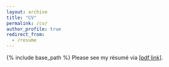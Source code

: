 ```yaml
---
layout: archive
title: "CV"
permalink: /cv/
author_profile: true
redirect_from:
  - /resume
---
```


{% include base_path %}
Please see my résumé via [[pdf link]](http:/Felixsu1997.github.io/files/Yu_Xiang_Su_CV.pdf).



<!-- Education
======
* B.S. in Biomedical Engineering and Environmental Science, National Tsing Hua University, 2017 - 2021
  * GPA: 4.08/4.3; Ranking: 1/48
* Artificial Intelligence Program, National Tsing Hua University, 2020 - 2021
  * GPA: 4.3/4.3
* M.S. in Communication Engineering, National Taiwan University, 2021 - present
  * Advisor: Prof. Hung-yi Lee

Publications
======
  <ul>{% for post in site.publications %}
    {% include archive-single-cv.html %}
  {% endfor %}</ul> 

Teaching
======
  <ul>{% for post in site.teaching %}
    {% include archive-single-cv.html %}
  {% endfor %}</ul>

Skills
====== -->




